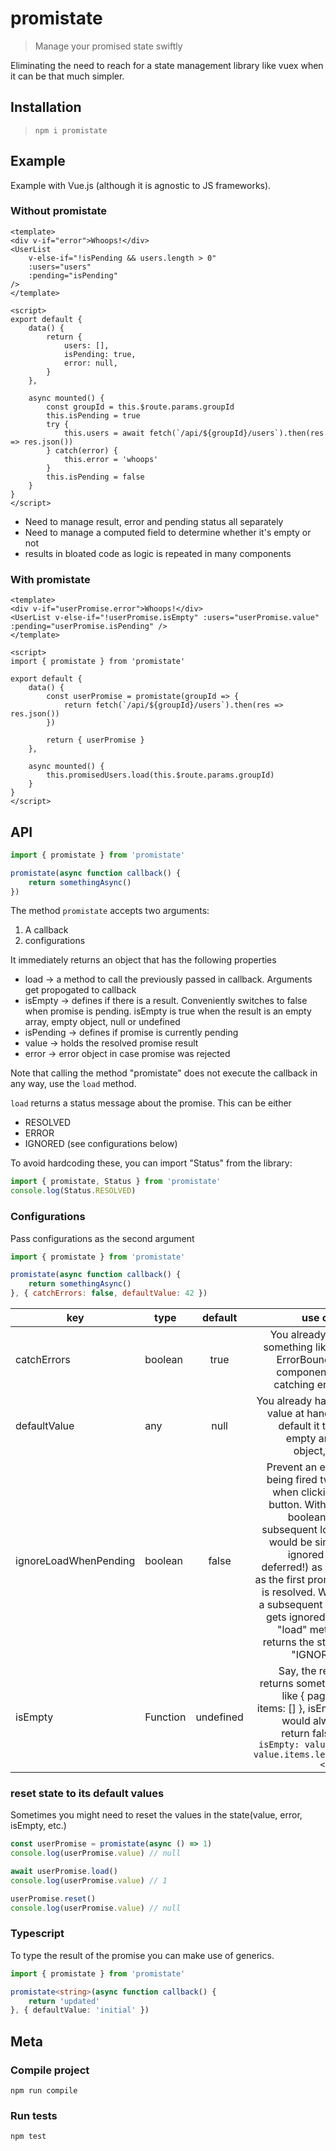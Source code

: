 # promistate

> Manage your promised state swiftly

Eliminating the need to reach for a state management library like vuex when it can be that much simpler.

## Installation

> `npm i promistate`

## Example

Example with Vue.js (although it is agnostic to JS frameworks).

### Without promistate

```vue
<template>
<div v-if="error">Whoops!</div>
<UserList 
    v-else-if="!isPending && users.length > 0"
    :users="users"
    :pending="isPending"
/>
</template>

<script>
export default {
    data() {
        return {
            users: [],
            isPending: true,
            error: null,
        }
    },

    async mounted() {
        const groupId = this.$route.params.groupId
        this.isPending = true
        try {
            this.users = await fetch(`/api/${groupId}/users`).then(res => res.json())
        } catch(error) {
            this.error = 'whoops'
        }
        this.isPending = false
    }
}
</script>
```

- Need to manage result, error and pending status all separately
- Need to manage a computed field to determine whether it's empty or not
- results in bloated code as logic is repeated in many components

### With promistate

```vue
<template>
<div v-if="userPromise.error">Whoops!</div>
<UserList v-else-if="!userPromise.isEmpty" :users="userPromise.value" :pending="userPromise.isPending" />
</template>

<script>
import { promistate } from 'promistate'

export default {
    data() {
        const userPromise = promistate(groupId => {
            return fetch(`/api/${groupId}/users`).then(res => res.json())
        })

        return { userPromise }
    },

    async mounted() {
        this.promisedUsers.load(this.$route.params.groupId)
    }
}
</script>
```

## API

```javascript
import { promistate } from 'promistate'

promistate(async function callback() {
    return somethingAsync()
})
```

The method `promistate` accepts two arguments: 

1. A callback
2. configurations

It immediately returns an object that has the following properties
- load -> a method to call the previously passed in callback. Arguments get propogated to callback
- isEmpty -> defines if there is a result. Conveniently switches to false when promise is pending. isEmpty is true when the result is an empty array, empty object, null or undefined
- isPending -> defines if promise is currently pending
- value -> holds the resolved promise result
- error -> error object in case promise was rejected

Note that calling the method "promistate" does not execute the callback in any way, use the `load` method.

`load` returns a status message about the promise. This can be either
- RESOLVED
- ERROR
- IGNORED (see configurations below)

To avoid hardcoding these, you can import "Status" from the library:

```javascript
import { promistate, Status } from 'promistate'
console.log(Status.RESOLVED)
```

### Configurations

Pass configurations as the second argument

```javascript
import { promistate } from 'promistate'

promistate(async function callback() {
    return somethingAsync()
}, { catchErrors: false, defaultValue: 42 })
```

| key | type | default | use case  |
| ------------- |-- |:-------------:| -----:|
| catchErrors  | boolean  | true | You already use something like an ErrorBoundary component for catching errors |
| defaultValue | any   | null  | You already have a value at hand, or default it to an empty array, object, etc. |
| ignoreLoadWhenPending | boolean   | false  | Prevent an event being fired twice when clicking a button. With this boolean set, subsequent loads would be simply ignored (not deferred!) as long as the first promise is resolved. When a subsequent load gets ignored, the "load" method returns the status "IGNORED" |
| isEmpty | Function  | undefined | Say, the result returns something like { page: 1, items: [] }, isEmpty would always return false. `{ isEmpty: value => value.items.length < 1 }` |

### reset state to its default values

Sometimes you might need to reset the values in the state(value, error, isEmpty, etc.)

```javascript
const userPromise = promistate(async () => 1)
console.log(userPromise.value) // null

await userPromise.load()
console.log(userPromise.value) // 1

userPromise.reset()
console.log(userPromise.value) // null
```

### Typescript

To type the result of the promise you can make use of generics.

```typescript
import { promistate } from 'promistate'

promistate<string>(async function callback() {
    return 'updated'
}, { defaultValue: 'initial' })
```

## Meta

### Compile project

`npm run compile`

### Run tests

`npm test`